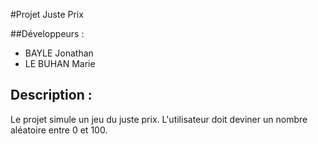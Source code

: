 #Projet Juste Prix

##Développeurs :
 - BAYLE Jonathan
 - LE BUHAN Marie

## Description :
Le projet simule un jeu du juste prix. L'utilisateur doit deviner un nombre aléatoire entre 0 et 100. 

